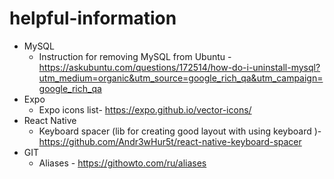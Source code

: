 # helpful-information

- MySQL
  - Instruction for removing MySQL from Ubuntu - https://askubuntu.com/questions/172514/how-do-i-uninstall-mysql?utm_medium=organic&utm_source=google_rich_qa&utm_campaign=google_rich_qa
- Expo
  - Expo icons list- https://expo.github.io/vector-icons/
- React Native
  - Keyboard spacer (lib for creating good layout with using keyboard )- https://github.com/Andr3wHur5t/react-native-keyboard-spacer
- GIT
  - Aliases - https://githowto.com/ru/aliases
